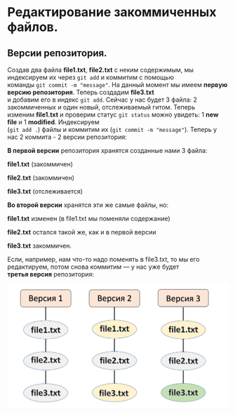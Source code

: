 # Редактирование закоммиченных файлов.

## Версии репозитория.

Создав два файла **file1.txt**, **file2.txt** c неким содержимым, мы индексируем их через `git add` и коммитим с помощью  
команды `git commit -m "message"`. На данный момент мы имеем **первую версию репозитория**. Теперь создадим **file3.txt**  
и добавим его в индекс `git add`. Сейчас у нас будет 3 файла: 2 закоммиченных и один новый, отслеживаемый гитом. Теперь  
изменим **file1.txt** и проверим статус `git status` можно увидеть: 1 **new file** и 1 **modified**. Индексируем  
(`git add .`) файлы и коммитим их (`git commit -m "message"`). Теперь у нас 2 коммита - 2 версии репозитория:

**В первой версии** репозитория хранятся созданные нами 3 файла:

**file1.txt** (закоммичен)

**file2.txt** (закоммичен)

**file3.txt** (отслеживается)

**Во второй версии** хранятся эти же самые файлы, но:

**file1.txt** изменен (в file1.txt мы поменяли содержание)

**file2.txt** остался такой же, как и в первой версии

**file3.txt** закоммичен.


Если, например, нам что-то надо поменять в file3.txt, то мы его редактируем, потом снова коммитим — у нас уже будет  
**третья версия** репозитория:  

![VersionRepos](img/VersionRepos.jpg)